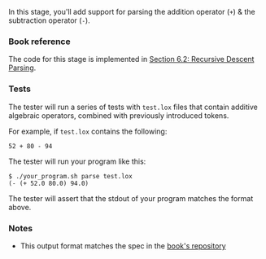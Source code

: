 In this stage, you'll add support for parsing the addition operator (`+`) & the subtraction operator (`-`).

### Book reference

The code for this stage is implemented in [Section 6.2: Recursive Descent Parsing](https://craftinginterpreters.com/parsing-expressions.html#recursive-descent-parsing).

### Tests

The tester will run a series of tests with `test.lox` files that contain additive algebraic operators, combined with previously introduced tokens.

For example, if `test.lox` contains the following:

```
52 + 80 - 94
```

The tester will run your program like this:

```
$ ./your_program.sh parse test.lox
(- (+ 52.0 80.0) 94.0)
```

The tester will assert that the stdout of your program matches the format above.

### Notes

- This output format matches the spec in the [book's repository](https://github.com/munificent/craftinginterpreters/blob/01e6f5b8f3e5dfa65674c2f9cf4700d73ab41cf8/test/expressions/parse.lox)